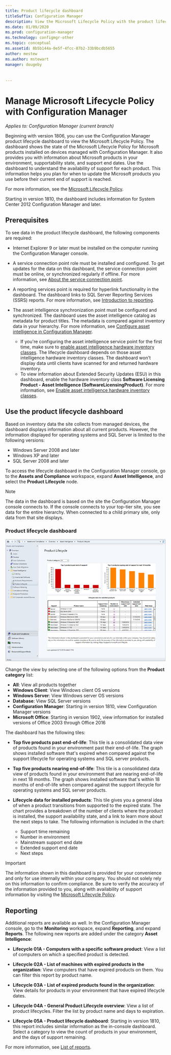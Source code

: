 ```yaml
---
title: Product lifecycle dashboard
titleSuffix: Configuration Manager
description: View the Microsoft Lifecycle Policy with the product lifecycle dashboard in Configuration Manager.
ms.date: 01/09/2020
ms.prod: configuration-manager
ms.technology: configmgr-other
ms.topic: conceptual
ms.assetid: 8b5b144a-0e5f-4fcc-87b2-33b9bcdb5655
author: mestew
ms.author: mstewart
manager: dougeby


---
```


# Manage Microsoft Lifecycle Policy with Configuration Manager

*Applies to: Configuration Manager (current branch)*

Beginning with version 1806, you can use the Configuration Manager product lifecycle dashboard to view the Microsoft Lifecycle Policy. The dashboard shows the state of the Microsoft Lifecycle Policy for Microsoft products installed on devices managed with Configuration Manager. It also provides you with information about Microsoft products in your environment, supportability state, and support end dates. Use the dashboard to understand the availability of support for each product. This information helps you plan for when to update the Microsoft products you use before their current end of support is reached.  

For more information, see the [Microsoft Lifecycle Policy](https://support.microsoft.com/lifecycle).

Starting in version 1810, the dashboard includes information for System Center 2012 Configuration Manager and later.<!--1358702-->  



## Prerequisites 

 To see data in the product lifecycle dashboard, the following components are required:  

- Internet Explorer 9 or later must be installed on the computer running the Configuration Manager console.  

- A service connection point role must be installed and configured. To get updates for the data on this dashboard, the service connection point must be online, or synchronized regularly if offline. For more information, see [About the service connection point](/sccm/core/servers/deploy/configure/about-the-service-connection-point).

- A reporting services point is required for hyperlink functionality in the dashboard. The dashboard links to SQL Server Reporting Services (SSRS) reports. For more information, see [Introduction to reporting](/configmgr/core/servers/manage/introduction-to-reporting).  

- The asset intelligence synchronization point must be configured and synchronized. The dashboard uses the asset intelligence catalog as metadata for product titles. The metadata is compared against inventory data in your hierarchy. For more information, see [Configure asset intelligence in Configuration Manager](/sccm/core/clients/manage/asset-intelligence/configuring-asset-intelligence).  
  - If you're configuring the asset intelligence service point for the first time, make sure to [enable asset intelligence hardware inventory classes](/sccm/core/clients/manage/asset-intelligence/configuring-asset-intelligence#BKMK_EnableAssetIntelligence). The lifecycle dashboard depends on those asset intelligence hardware inventory classes. The dashboard won't display data until clients have scanned for and returned hardware inventory.  
  - To view information about Extended Security Updates (ESU) in this dashboard, enable the hardware inventory class **Software Licensing Product - Asset Intelligence (SoftwareLicensingProduct)**. For more information, see [Enable asset intelligence hardware inventory classes](/sccm/core/clients/manage/asset-intelligence/configuring-asset-intelligence#BKMK_EnableAssetIntelligence). <!--4962901-->



## Use the product lifecycle dashboard

Based on inventory data the site collects from managed devices, the dashboard displays information about all current products. However, the information displayed for operating systems and SQL Server is limited to the following versions:

- Windows Server 2008 and later
- Windows XP and later
- SQL Server 2008 and later

To access the lifecycle dashboard in the Configuration Manager console, go to the **Assets and Compliance** workspace, expand **Asset Intelligence**, and select the **Product Lifecycle** node.

> [!NOTE]  
> The data in the dashboard is based on the site the Configuration Manager console connects to. If the console connects to your top-tier site, you see data for the entire hierarchy. When connected to a child primary site, only data from that site displays.

### Product lifecycle dashboard

![Screenshot of the product lifecycle dashboard in the console](media/product-lifecycle-dashboard.png)

Change the view by selecting one of the following options from the **Product category** list:  
- **All**: View all products together  
- **Windows Client**: View Windows client OS versions  
- **Windows Server**: View Windows server OS versions  
- **Database**: View SQL Server versions  
- **Configuration Manager**: Starting in version 1810, view Configuration Manager versions 
- **Microsoft Office**: Starting in version 1902, view information for installed versions of Office 2003 through Office 2016 <!--3556026-->

The dashboard has the following tiles:  

- **Top five products past end-of-life**: This tile is a consolidated data view of products found in your environment past their end-of-life. The graph shows installed software that's expired when compared against the support lifecycle for operating systems and SQL server products.  

- **Top five products nearing end-of-life**: This tile is a consolidated data view of products found in your environment that are nearing end-of-life in next 18 months. The graph shows installed software that's within 18 months of end-of-life when compared against the support lifecycle for operating systems and SQL server products.  

- **Lifecycle data for installed products**: This tile gives you a general idea of when a product transitions from supported to the expired state. The chart provides a breakdown of the number of clients where the product is installed, the support availability state, and a link to learn more about the next steps to take. The following information is included in the chart:     
    - Support time remaining
    - Number in environment 
    - Mainstream support end date
    - Extended support end date
    - Next steps  

> [!IMPORTANT]  
> The information shown in this dashboard is provided for your convenience and only for use internally within your company. You should not solely rely on this information to confirm compliance. Be sure to verify the accuracy of the information provided to you, along with availability of support information by visiting the [Microsoft Lifecycle Policy](https://support.microsoft.com/lifecycle).  



## Reporting

Additional reports are available as well. In the Configuration Manager console, go to the **Monitoring** workspace, expand **Reporting**, and expand **Reports**. The following new reports are added under the category **Asset Intelligence**:  

- **Lifecycle 01A - Computers with a specific software product**: View a list of computers on which a specified product is detected.  

- **Lifecycle 02A - List of machines with expired products in the organization**: View computers that have expired products on them. You can filter this report by product name.

- **Lifecycle 03A - List of expired products found in the organization**: View details for products in your environment that have expired lifecycle dates.  

- **Lifecycle 04A - General Product Lifecycle overview**: View a list of product lifecycles. Filter the list by product name and days to expiration.  

- **Lifecycle 05A - Product lifecycle dashboard**: Starting in version 1810, this report includes similar information as the in-console dashboard. Select a category to view the count of products in your environment, and the days of support remaining.  

For more information, see [List of reports](/sccm/core/servers/manage/list-of-reports#asset-intelligence).<!--SCCMDocs issue 997-->  
